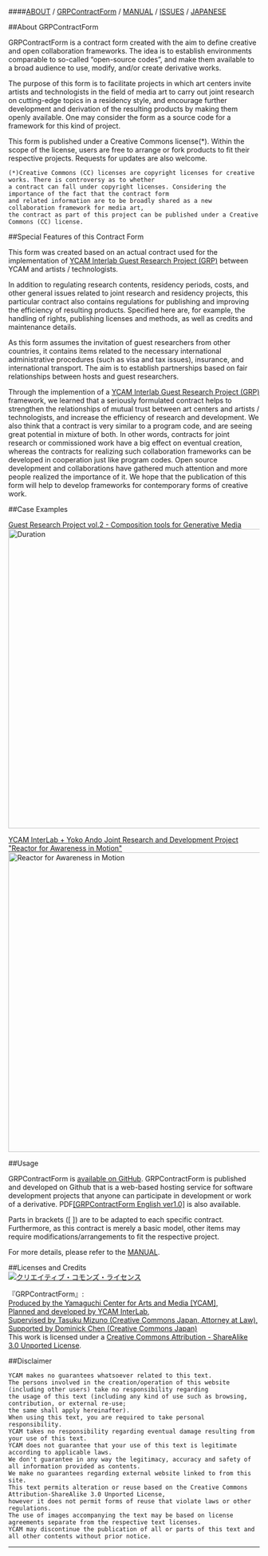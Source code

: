 ####[ABOUT](http://interlab.ycam.jp/en/projects/grp-contract-form) /  [GRPContractForm](https://github.com/YCAMInterlab/GRPContractForm/blob/master/GRPContractForm_English.md) /  [MANUAL](https://github.com/YCAMInterlab/GRPContractForm/wiki/MANUAL_English) /  [ISSUES](https://github.com/YCAMInterlab/GRPContractForm/issues) /  [JAPANESE](http://interlab.ycam.jp/projects/grp-contract-form)



##About GRPContractForm 


GRPContractForm is a contract form created with the aim to define creative and open collaboration frameworks. The idea is to establish environments comparable to so-called “open-source codes”, and make them available to a broad audience to use, modify, and/or create derivative works.  

The purpose of this form is to facilitate projects in which art centers invite artists and technologists in the field of media art to carry out joint research on cutting-edge topics in a residency style, and encourage further development and derivation of the resulting products by making them openly available. One may consider the form as a source code for a framework for this kind of project.   

This form is published under a Creative Commons license(*). Within the scope of the license, users are free to arrange or fork products to fit their respective projects. Requests for updates are also welcome.   


```
(*)Creative Commons (CC) licenses are copyright licenses for creative works. There is controversy as to whether
a contract can fall under copyright licenses. Considering the importance of the fact that the contract form 
and related information are to be broadly shared as a new collaboration framework for media art, 
the contract as part of this project can be published under a Creative Commons (CC) license.    
```



##Special Features of this Contract Form  

This form was created based on an actual contract used for the implementation of [YCAM Interlab Guest Research Project (GRP)](http://interlab.ycam.jp/projects/guestresearch) between YCAM and artists / technologists.  

In addition to regulating research contents, residency periods, costs, and other general issues related to joint research and residency projects, this particular contract also contains regulations for publishing and improving the efficiency of resulting products. Specified here are, for example, the handling of rights, publishing licenses and methods, as well as credits and maintenance details.    

As this form assumes the invitation of guest researchers from other countries, it contains items related to the necessary international administrative procedures (such as visa and tax issues), insurance, and international transport. The aim is to establish partnerships based on fair relationships between hosts and guest researchers.      

Through the implemention of a [YCAM Interlab Guest Research Project (GRP)](http://interlab.ycam.jp/projects/guestresearch) framework, we learned that a seriously formulated contract helps to strengthen the relationships of mutual trust between art centers and artists / technologists, and increase the efficiency of research and development. We also think that a contract is very similar to a program code, and are seeing great potential in mixture of both. In other words, contracts for joint research or commissioned work have a big effect on eventual creation, whereas the contracts for realizing such collaboration frameworks can be developed in cooperation just like program codes. Open source development and collaborations have gathered much attention and more people realized the importance of it. We hope that the publication of this form will help to develop frameworks for contemporary forms of creative work.    


##Case Examples

[Guest Research Project vol.2 - Composition tools for Generative Media](http://interlab.ycam.jp/en/projects/grp-contract-form)
<img src="http://interlab.ycam.jp/wp-content/uploads/2013/04/Duration.jpg" alt="Duration" width=600>
  
  

[YCAM InterLab + Yoko Ando Joint Research and Development Project "Reactor for Awareness in Motion"](http://interlab.ycam.jp/en/projects/ram)  
<img src="http://interlab.ycam.jp/wp-content/uploads/2013/05/RAM_Video_Top.jpg" alt="Reactor for Awareness in Motion" width=600>
  
  


##Usage  

GRPContractForm is [available on GitHub](https://github.com/YCAMInterlab/GRPContractForm/blob/master/GRPContractForm_English.md). GRPContractForm is published and developed on Github that is a web-based hosting service for software development projects that anyone can participate in development or work of a derivative. PDF[[GRPContractForm English ver1.0]](http://interlab.ycam.jp/wp-content/uploads/2013/05/GRPContractForm_English_ver1.0.pdf) is also available.    

Parts in brackets ([ ]) are to be adapted to each specific contract. Furthermore, as this contract is merely a basic model, other items may require modifications/arrangements to fit the respective project.  

For more details, please refer to the [MANUAL](https://github.com/YCAMInterlab/GRPContractForm/wiki/MANUAL_English).    


  
##Licenses and Credits  
<a rel="license" href="http://creativecommons.org/licenses/by-sa/2.1/jp/"><img alt="クリエイティブ・コモンズ・ライセンス" style="border-width:0" src="http://i.creativecommons.org/l/by-sa/2.1/jp/88x31.png" /></a><br />
  
<span xmlns:dct="http://purl.org/dc/terms/" href="http://purl.org/dc/dcmitype/Text" property="dct:title" rel="dct:type">『GRPContractForm』</span>:<br />
<a xmlns:cc="http://creativecommons.org/ns#" href="http://interlab.ycam.jp/" property="cc:attributionName" rel="cc:attributionURL">
Produced by the Yamaguchi Center for Arts and Media [YCAM],<br />
Planned and developed by YCAM InterLab,<br />
Supervised by Tasuku Mizuno (Creative Commons Japan, Attorney at Law),<br />
Supported by Dominick Chen (Creative Commons Japan)</a><br />
This work is licensed under a <a rel="license" href="http://creativecommons.org/licenses/by-sa/2.1/jp/">Creative Commons Attribution - ShareAlike 3.0 Unported License</a>.





##Disclaimer
```
YCAM makes no guarantees whatsoever related to this text.
The persons involved in the creation/operation of this website (including other users) take no responsibility regarding 
the usage of this text (including any kind of use such as browsing, contribution, or external re-use; 
the same shall apply hereinafter).
When using this text, you are required to take personal responsibility. 
YCAM takes no responsibility regarding eventual damage resulting from your use of this text.
YCAM does not guarantee that your use of this text is legitimate according to applicable laws.
We don't guarantee in any way the legitimacy, accuracy and safety of all information provided as contents.
We make no guarantees regarding external website linked to from this site.
This text permits alteration or reuse based on the Creative Commons Attribution-ShareAlike 3.0 Unported License, 
however it does not permit forms of reuse that violate laws or other regulations.  
The use of images accompanying the text may be based on license agreements separate from the respective text licenses.  
YCAM may discontinue the publication of all or parts of this text and all other contents without prior notice.
```

---


  



